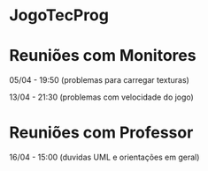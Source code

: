 # JogoTecProg


# Reuniões com Monitores
05/04 - 19:50 (problemas para carregar texturas)

13/04 - 21:30 (problemas com velocidade do jogo)

# Reuniões com Professor
16/04 - 15:00 (duvidas UML e orientações em geral)
